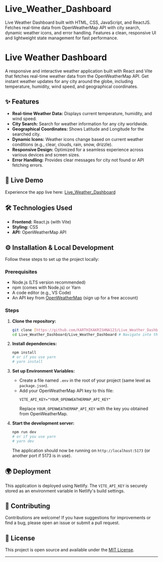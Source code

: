 # Live_Weather_Dashboard
Live Weather Dashboard built with HTML, CSS, JavaScript, and ReactJS. Fetches real-time data from OpenWeatherMap API with city search, dynamic weather icons, and error handling. Features a clean, responsive UI and lightweight state management for fast performance.


# Live Weather Dashboard

A responsive and interactive weather application built with React and Vite that fetches real-time weather data from the OpenWeatherMap API. Get instant weather updates for any city around the globe, including temperature, humidity, wind speed, and geographical coordinates.

## ✨ Features

* **Real-time Weather Data:** Displays current temperature, humidity, and wind speed.
* **City Search:** Search for weather information for any city worldwide.
* **Geographical Coordinates:** Shows Latitude and Longitude for the searched city.
* **Dynamic Icons:** Weather icons change based on current weather conditions (e.g., clear, clouds, rain, snow, drizzle).
* **Responsive Design:** Optimized for a seamless experience across various devices and screen sizes.
* **Error Handling:** Provides clear messages for city not found or API fetching errors.

## 🚀 Live Demo

Experience the app live here: [Live_Weather_Dashboard](https://eclectic-boba-7c5a79.netlify.app/)


## 🛠️ Technologies Used

* **Frontend:** React.js (with Vite)
* **Styling:** CSS
* **API:** OpenWeatherMap API

## ⚙️ Installation & Local Development

Follow these steps to set up the project locally:

### Prerequisites

* Node.js (LTS version recommended)
* npm (comes with Node.js) or Yarn
* A code editor (e.g., VS Code)
* An API key from [OpenWeatherMap](https://openweathermap.org/api) (sign up for a free account)

### Steps

1.  **Clone the repository:**
    ```bash
    git clone [https://github.com/KARTHIKAKRISHNA123/Live_Weather_Dashboard.git](https://github.com/KARTHIKAKRISHNA123/Live_Weather_Dashboard.git)
    cd Live_Weather_Dashboard/Live_Weather_Dashboard # Navigate into the correct project folder
    ```

2.  **Install dependencies:**
    ```bash
    npm install
    # or if you use yarn
    # yarn install
    ```

3.  **Set up Environment Variables:**
    * Create a file named `.env` in the root of your project (same level as `package.json`).
    * Add your OpenWeatherMap API key to this file:
        ```
        VITE_API_KEY="YOUR_OPENWEATHERMAP_API_KEY"
        ```
        Replace `YOUR_OPENWEATHERMAP_API_KEY` with the key you obtained from OpenWeatherMap.

4.  **Start the development server:**
    ```bash
    npm run dev
    # or if you use yarn
    # yarn dev
    ```

    The application should now be running on `http://localhost:5173` (or another port if 5173 is in use).

## 🌍 Deployment

This application is deployed using Netlify. The `VITE_API_KEY` is securely stored as an environment variable in Netlify's build settings.

## 🤝 Contributing

Contributions are welcome! If you have suggestions for improvements or find a bug, please open an issue or submit a pull request.

## 📄 License

This project is open source and available under the [MIT License](LICENSE).

---